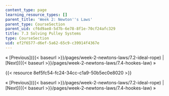 ```yaml
---
content_type: page
learning_resource_types: []
parent_title: 'Week 2: Newton''s Laws'
parent_type: CourseSection
parent_uid: cf6d9ae8-5d7b-6e78-8f1e-70cf24afc329
title: 7.3 Solving Pulley Systems
type: CourseSection
uid: ef2f6577-d6ef-5a62-65c9-c39914f4367e
---
```


« [Previous]({{< baseurl >}}/pages/week-2-newtons-laws/7.2-ideal-rope) | [Next]({{< baseurl >}}/pages/week-2-newtons-laws/7.4-hookes-law) »

{{< resource 8ef5fc54-fc24-34cc-c1a9-50b5ec0e8020 >}}

« [Previous]({{< baseurl >}}/pages/week-2-newtons-laws/7.2-ideal-rope) | [Next]({{< baseurl >}}/pages/week-2-newtons-laws/7.4-hookes-law) »